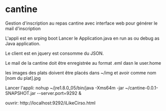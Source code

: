 cantine
=======
Gestion d'inscription au repas cantine avec interface web pour générer le mail d'inscription

L'appli est en srping boot
Lancer le Application.java en run as ou debug as Java application.

Le client est en jquery est consomme du JSON.

Le mail de la cantine doit être enregistrée au format .eml dasn le user.home

les images des plats doivent être placés dans ~/img et avoir comme nom [nom du plat].jpg

Lancer l'appli: nohup ~/jre1.8.0_05/bin/java -Xms64m -jar ~/cantine-0.0.1-SNAPSHOT.jar --server.port=9292 &

ouvrir:
http://localhost:9292/iLikeCirso.html


